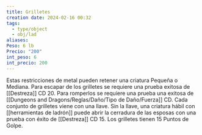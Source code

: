```yaml
---
title: Grilletes
creation date: 2024-02-16 00:32
tags:
  - type/object
  - obj/lad
aliases: 
Peso: 6 lb
Precio: "200"
int_peso: 6
int_precio: 200
---
```

Estas restricciones de metal pueden retener una criatura Pequeña o Mediana. Para escapar de los grilletes se requiere una prueba exitosa de [[Destreza]] CD 20. 
Para romperlos se requiere una prueba una exitosa de [[Dungeons and Dragons/Reglas/Daño/Tipo de Daño/Fuerza]] CD.
Cada conjunto de grilletes viene con una llave. Sin la llave, una criatura hábil con [[herramientas de ladrón]] puede abrir la cerradura de las esposas con una prueba con éxito de [[Destreza]] CD 15. Los grilletes tienen 15 Puntos de Golpe.
